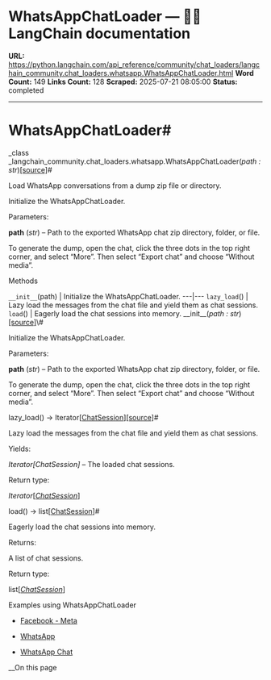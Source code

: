 # WhatsAppChatLoader — 🦜🔗 LangChain  documentation

**URL:** https://python.langchain.com/api_reference/community/chat_loaders/langchain_community.chat_loaders.whatsapp.WhatsAppChatLoader.html
**Word Count:** 149
**Links Count:** 128
**Scraped:** 2025-07-21 08:05:00
**Status:** completed

---

# WhatsAppChatLoader\#

_class _langchain\_community.chat\_loaders.whatsapp.WhatsAppChatLoader\(_path : str_\)[\[source\]](https://python.langchain.com/api_reference/_modules/langchain_community/chat_loaders/whatsapp.html#WhatsAppChatLoader)\#     

Load WhatsApp conversations from a dump zip file or directory.

Initialize the WhatsAppChatLoader.

Parameters:     

**path** \(_str_\) – Path to the exported WhatsApp chat zip directory, folder, or file.

To generate the dump, open the chat, click the three dots in the top right corner, and select “More”. Then select “Export chat” and choose “Without media”.

Methods

`__init__`\(path\) | Initialize the WhatsAppChatLoader.   ---|---   `lazy_load`\(\) | Lazy load the messages from the chat file and yield them as chat sessions.   `load`\(\) | Eagerly load the chat sessions into memory.      \_\_init\_\_\(_path : str_\)[\[source\]](https://python.langchain.com/api_reference/_modules/langchain_community/chat_loaders/whatsapp.html#WhatsAppChatLoader.__init__)\#     

Initialize the WhatsAppChatLoader.

Parameters:     

**path** \(_str_\) – Path to the exported WhatsApp chat zip directory, folder, or file.

To generate the dump, open the chat, click the three dots in the top right corner, and select “More”. Then select “Export chat” and choose “Without media”.

lazy\_load\(\) → Iterator\[[ChatSession](https://python.langchain.com/api_reference/core/chat_sessions/langchain_core.chat_sessions.ChatSession.html#langchain_core.chat_sessions.ChatSession "langchain_core.chat_sessions.ChatSession")\][\[source\]](https://python.langchain.com/api_reference/_modules/langchain_community/chat_loaders/whatsapp.html#WhatsAppChatLoader.lazy_load)\#     

Lazy load the messages from the chat file and yield them as chat sessions.

Yields:     

_Iterator\[ChatSession\]_ – The loaded chat sessions.

Return type:     

_Iterator_\[[_ChatSession_](https://python.langchain.com/api_reference/core/chat_sessions/langchain_core.chat_sessions.ChatSession.html#langchain_core.chat_sessions.ChatSession "langchain_core.chat_sessions.ChatSession")\]

load\(\) → list\[[ChatSession](https://python.langchain.com/api_reference/core/chat_sessions/langchain_core.chat_sessions.ChatSession.html#langchain_core.chat_sessions.ChatSession "langchain_core.chat_sessions.ChatSession")\]\#     

Eagerly load the chat sessions into memory.

Returns:     

A list of chat sessions.

Return type:     

list\[[_ChatSession_](https://python.langchain.com/api_reference/core/chat_sessions/langchain_core.chat_sessions.ChatSession.html#langchain_core.chat_sessions.ChatSession "langchain_core.chat_sessions.ChatSession")\]

Examples using WhatsAppChatLoader

  * [Facebook - Meta](https://python.langchain.com/docs/integrations/providers/facebook/)

  * [WhatsApp](https://python.langchain.com/docs/integrations/providers/whatsapp/)

  * [WhatsApp Chat](https://python.langchain.com/docs/integrations/document_loaders/whatsapp_chat/)

__On this page